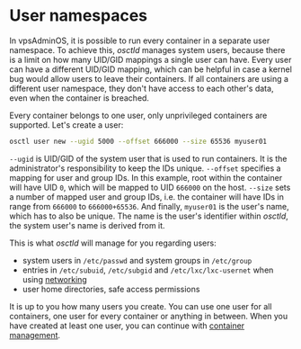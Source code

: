 # User namespaces

In vpsAdminOS, it is possible to run every container in a separate user
namespace. To achieve this, *osctld* manages system users, because there is
a limit on how many UID/GID mappings a single user can have. Every user can
have a different UID/GID mapping, which can be helpful in case a kernel bug
would allow users to leave their containers. If all containers are using
a different user namespace, they don't have access to each other's data, even
when the container is breached.

Every container belongs to one user, only unprivileged containers are supported.
Let's create a user:

```bash
osctl user new --ugid 5000 --offset 666000 --size 65536 myuser01
```

`--ugid` is UID/GID of the system user that is used to run containers. It is
the administrator's responsibility to keep the IDs unique. `--offset` specifies
a mapping for user and group IDs. In this example, root within the container
will have UID `0`, which will be mapped to UID `666000` on the host.
`--size` sets a number of mapped user and group IDs, i.e. the container will
have IDs in range from `666000` to `666000+65536`. And finally, `myuser01`
is the user's name, which has to also be unique. The name is the user's
identifier within *osctld*, the system user's name is derived from it.

This is what *osctld* will manage for you regarding users:

 - system users in `/etc/passwd` and system groups in `/etc/group`
 - entries in `/etc/subuid`, `/etc/subgid` and `/etc/lxc/lxc-usernet` when using
   [networking](networking.md)
 - user home directories, safe access permissions

It is up to you how many users you create. You can use one user for all
containers, one user for every container or anything in between. When you have
created at least one user, you can continue
with [container management](containers.md).
